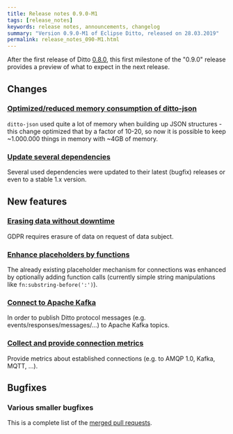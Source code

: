 ```yaml
---
title: Release notes 0.9.0-M1
tags: [release_notes]
keywords: release notes, announcements, changelog
summary: "Version 0.9.0-M1 of Eclipse Ditto, released on 28.03.2019"
permalink: release_notes_090-M1.html
---
```


After the first release of Ditto [0.8.0](release_notes_080.html), this first milestone of the "0.9.0" release provides
a preview of what to expect in the next release.


## Changes

### [Optimized/reduced memory consumption of ditto-json](https://github.com/eclipse/ditto/pull/304)

`ditto-json` used quite a lot of memory when building up JSON structures - this change optimized that by a factor of 
10-20, so now it is possible to keep ~1.000.000 things in memory with ~4GB of memory.

### [Update several dependencies](https://github.com/eclipse/ditto/issues/300)

Several used dependencies were updated to their latest (bugfix) releases or even to a stable 1.x version.


## New features

### [Erasing data without downtime](https://github.com/eclipse/ditto/issues/234)

GDPR requires erasure of data on request of data subject.

### [Enhance placeholders by functions](https://github.com/eclipse/ditto/issues/337)

The already existing placeholder mechanism for connections was enhanced by optionally adding function calls (currently 
simple string manipulations like `fn:substring-before(':')`).

### [Connect to Apache Kafka](https://github.com/eclipse/ditto/issues/224)

In order to publish Ditto protocol messages (e.g. events/responses/messages/...) to Apache Kafka topics.

### [Collect and provide connection metrics](https://github.com/eclipse/ditto/issues/317)

Provide metrics about established connections (e.g. to AMQP 1.0, Kafka, MQTT, ...).


## Bugfixes

### Various smaller bugfixes

This is a complete list of the 
[merged pull requests](https://github.com/eclipse/ditto/pulls?q=is%3Apr+milestone%3A0.9.0-M1+).

